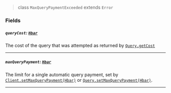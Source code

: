 > class `MaxQueryPaymentExceeded` extends `Error`

### Fields

##### `queryCost`: [`Hbar`](reference/Hbar.md)

The cost of the query that was attempted as returned by [`Query.getCost`](reference/core/Query.md#getcost-client-client-hbar)

---

##### `maxQueryPayment`: [`Hbar`](reference/Hbar.md)

The limit for a single automatic query payment, set by
[`Client.setMaxQueryPayment(Hbar)`](reference/core/Client.md#maxquerypayment-hbar) or [`Query.setMaxQueryPayment(Hbar)`](reference/core/Query.md#write-only-maxquerypayment-hbar).

---
